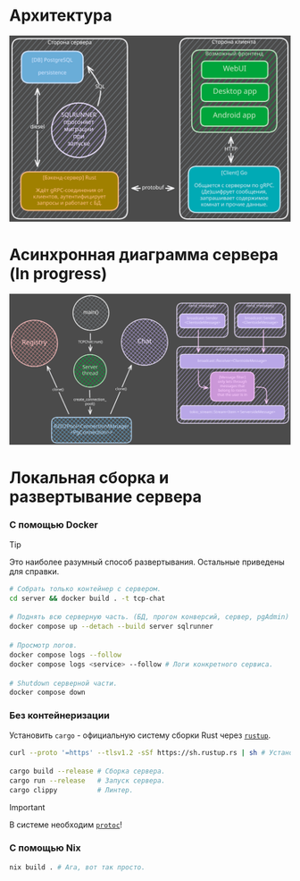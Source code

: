 # Архитектура

![Архитектура](.github/assets/architecture.svg)

# Асинхронная диаграмма сервера (In progress)

![Асинхронная диаграмма сервера](.github/assets/async.svg)

# Локальная сборка и развертывание сервера

### С помощью Docker

> [!TIP]
> Это наиболее разумный способ развертывания. Остальные приведены для справки.

```bash
# Собрать только контейнер с сервером.
cd server && docker build . -t tcp-chat

# Поднять всю серверную часть. (БД, прогон конверсий, сервер, pgAdmin)
docker compose up --detach --build server sqlrunner

# Просмотр логов.
docker compose logs --follow
docker compose logs <service> --follow # Логи конкретного сервиса.

# Shutdown серверной части.
docker compose down
```

### Без контейнеризации

Установить `cargo` - официальную систему сборки Rust через [`rustup`](https://rustup.rs/).

```bash
curl --proto '=https' --tlsv1.2 -sSf https://sh.rustup.rs | sh # Установка Rust.

cargo build --release # Сборка сервера.
cargo run --release   # Запуск сервера.
cargo clippy          # Линтер.
```

> [!IMPORTANT]
> В системе необходим [`protoc`](https://grpc.io/docs/protoc-installation/)!

### С помощью Nix

```bash
nix build . # Ага, вот так просто.
```
